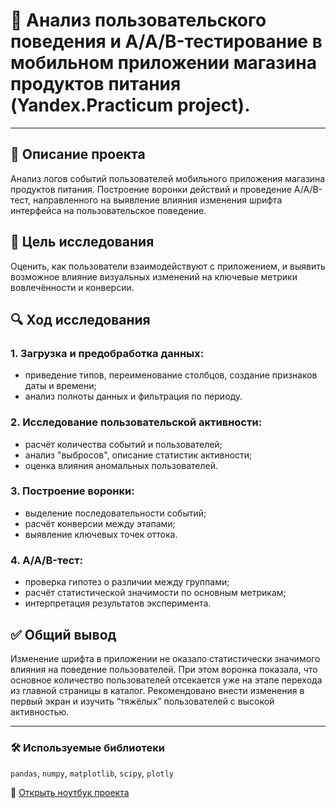 # 🧾 Анализ пользовательского поведения и A/A/B-тестирование в мобильном приложении магазина продуктов питания (Yandex.Practicum project).

---

## 📌 Описание проекта  
Анализ логов событий пользователей мобильного приложения магазина продуктов питания. Построение воронки действий и проведение A/A/B-тест, направленного на выявление влияния изменения шрифта интерфейса на пользовательское поведение.

## 🎯 Цель исследования  
Оценить, как пользователи взаимодействуют с приложением, и выявить возможное влияние визуальных изменений на ключевые метрики вовлечённости и конверсии.

## 🔍 Ход исследования

### 1. Загрузка и предобработка данных:
- приведение типов, переименование столбцов, создание признаков даты и времени;
- анализ полноты данных и фильтрация по периоду.

### 2. Исследование пользовательской активности:
- расчёт количества событий и пользователей;
- анализ "выбросов", описание статистик активности;
- оценка влияния аномальных пользователей.

### 3. Построение воронки:
- выделение последовательности событий;
- расчёт конверсии между этапами;
- выявление ключевых точек оттока.

### 4. A/A/B-тест:
- проверка гипотез о различии между группами;
- расчёт статистической значимости по основным метрикам;
- интерпретация результатов эксперимента.

## ✅ Общий вывод  
Изменение шрифта в приложении не оказало статистически значимого влияния на поведение пользователей. При этом воронка показала, что основное количество пользователей отсекается уже на этапе перехода из главной страницы в каталог. Рекомендовано внести изменения в первый экран и изучить “тяжёлых” пользователей с высокой активностью.

---

### 🛠 Используемые библиотеки

`pandas`, `numpy`, `matplotlib`, `scipy`, `plotly`

📘 [Открыть ноутбук проекта](https://github.com/AlexEgorova/da-AAB-behavour/blob/main/da-AAB-behavour.ipynb)
